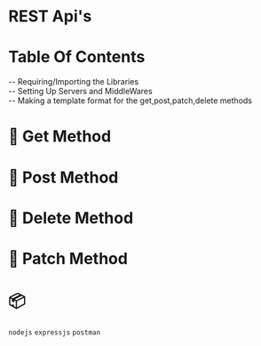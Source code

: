 # REST Api's

# Table Of Contents
-- Requiring/Importing the Libraries
<br />
-- Setting Up Servers and MiddleWares
<br />
-- Making a template format for the get,post,patch,delete methods

# 🫛 Get Method
# 🍎 Post Method
# 🥕 Delete Method
# 🍑 Patch Method

# 📦
``` nodejs ``` ``` expressjs ``` ``` postman ```
